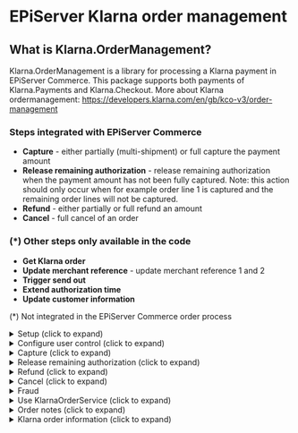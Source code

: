 EPiServer Klarna order management
=============

## What is Klarna.OrderManagement?

Klarna.OrderManagement is a library for processing a Klarna payment in EPiServer Commerce. This package supports both payments of Klarna.Payments and Klarna.Checkout. 
More about Klarna ordermanagement: https://developers.klarna.com/en/gb/kco-v3/order-management

### Steps integrated with EPiServer Commerce
- **Capture** - either partially (multi-shipment) or full capture the payment amount
- **Release remaining authorization** - release remaining authorization when the payment amount has not been fully captured. Note: this action should only occur when for example order line 1 is captured and the remaining order lines will not be captured.
- **Refund** - either partially or full refund an amount
- **Cancel** - full cancel of an order

### (*) Other steps only available in the code
- **Get Klarna order**
- **Update merchant reference** - update merchant reference 1 and 2
- **Trigger send out**
- **Extend authorization time**
- **Update customer information**

(*) Not integrated in the EPiServer Commerce order process

<details>
  <summary>Setup (click to expand)</summary>
Start by installing NuGet packages (use [NuGet](http://nuget.episerver.com/)):

    Install-Package Klarna.OrderManagement
    
For the Commerce Manager site run the following package:

    Install-Package Klarna.OrderManagement.CommerceManager

Both Klarna.Payments and Klarna.Checkout have reference to the Klarna.OrderManagement. It's more likely that one of those packages are installed.    
</details>

<details>
  <summary>Configure user control (click to expand)</summary>
  
Unfortunately a manual configuration needs to be done in the XML file to make sure that the KlarnaPaymentControl.ascx user control is loaded in Commerce Manager. See section Klarna order information to learn what kind of information this user control displays. Follow these steps to configure the user control:
- **Open file: /Apps/Order/Config/Views/Forms/PurchaseOrder-ObjectView.xml**
- **Add the KlarnaPaymentControl.ascx to the Placeholder_2 like this**
```
<Block id="payments" name="Payments">
	<Placeholder id="Placeholder_1">
		<Control id="PaymentsGrid" path="~/Apps/Order/Modules/RelatedEntityView.ascx">
			<Property name="RelatedClassName" value="Payment" />
			<Property name="RelatedToClassName" value="Order"/>
		</Control>
	</Placeholder>
	<Placeholder id="Placeholder_2">
    <Control id="PaymentsGrid2" path="~/KlarnaSummary/KlarnaPaymentControl.ascx"></Control>
	</Placeholder>
	<Placeholder id="Placeholder_3" />
	<Placeholder id="Placeholder_4" />
</Block>
```

Note: these steps need to be done each time Commerce Manager is updated. 
</details>

<details>
  <summary>Capture (click to expand)</summary>
Capturing payments is done by completing a shipment in Commerce Manager. Follow these steps to complete a shipment:
- Open the order in CM
- Go to Order details - 'Release shipment'
- Create pick list with the order
- Go to pick lists in CM and select your picklist
- Complete shipment for corresponding order
    - You can enter tracking number in the 'Complete Shipment' pop-up, this will be available as shipping information in Klarna
    - The 'OK' button triggers the payment gateway to do a capture, if capturing the payment succeeds the pop up will close. Otherwise you'll receive an error message in the pop up or, if there's something wrong with the payment there should be a new order note with exception information on the order.

![Capture payment](/docs/screenshots/capture-complete-shipment.PNG?raw=true)

Look at the [order notes section](#order-notes) for example order notes regarding captures.


####  Partial capture (click to expand)
Upon completing a shipment in a multi-shipment scenario, a partial capture will be done towards Klarna. The partial capture will capture the amount that has to be captured for that specific shipment. If all shipments are completed, the full order amount will have been captured.

![Partial capture](/docs/screenshots/capture-partial.PNG?raw=true)


#### Change Capture data
By default all capture data should be set automatically. However, similar to Klarna Payment sessions, it is possible to change capture data before it is sent to Klarna. In order to do so you can create an implementation of ``ICaptureBuilder`` and register it with StructureMap.
```csharp
public class DemoCaptureBuilder : ICaptureBuilder
{
    public CaptureData Build(CaptureData captureData, IOrderGroup orderGroup, IOrderForm returnOrderForm, IPayment payment)
    {
        // Here you can make changes to captureData if needed
        return captureData;
    }
}
```
</details>
<details>
  <summary>Release remaining authorization (click to expand)</summary>
In a multi-shipment scenario, each individual shipment can be completed or cancelled. For instance, an order with two shipments, one shipments was fullfilled and the other one was cancelled (partially completed). This means the remaining authorized amount at Klarna needs to be released.

![Order multi shipment](/docs/screenshots/order-multi-shipment.PNG?raw=true "Order multi shipment")

When the last shipment is handled, the payment gateway is called to release the remaining authorized amount at Klarna. The payments overview in the Payment tab contains an extra row for the release remaining authorization step. Also, a note is saved at the order to inform the user.

![Order release remaining authorization](/docs/screenshots/order-payment-releaseremainingauthorization.PNG?raw=true "Order release remaining authorization")
</details>
<details>
  <summary>Refund (click to expand)</summary>
To create a return in Commerce Manager the order must have the completed status. Follow these steps to create a return:
- Open the order in Commerce Manager
- Go to the Details tab
- Press the 'Create return' button
- New popup window is opened, add order lines, some comments and finally press 'Save'
![Order create return](/docs/screenshots/order-create-return.PNG?raw=true "Order create return")
- Got ot the Returns tab
- Press the 'Acknowledge Receipt Items' button
- To complete the return press the 'Complete button'

When the return is completed the payment gateway is called to create a refund at Klarna. In the Payments tab, an extra row for the payment refund (called Credit in Commerce Manager) has been added. Also, a note is added at the order.

![Order payments refund](/docs/screenshots/order-payments-refund.PNG?raw=true "Order payments refund")

#### Change Refund data
It is possible to change refund data before sending it to Klarna, similar to [changing capture data](#Change-Capture-data) it is possible to do so by creating an implemention of ```IRefundBuilder``` and registering it with StructureMap.
```csharp
public class DemoRefundBuilder : IRefundBuilder
{
    public Refund Build(Refund refund, IOrderGroup orderGroup, OrderForm returnOrderForm, IPayment payment)
    {
        // Here you can make changes to refund if needed
        return refund;
    }
}
```
</details>
<details>
  <summary>Cancel (click to expand)</summary>
Whenever an order is cancelled in Commerce Manager the payment gateway is called to also cancel the payment at Klarna.
An order in Commerce Manager can only be can cancelled when the items haven't been shipped yet. 
![Cancel order](/docs/screenshots/order-cancel.png?raw=true "Cancel order")

After the cancel button is pressed the payment gateway is called. The passed payment object contains the transaction type 'Void' which means the payment should be cancelled. This is also what happens at Klarna.
![Order payments void](/docs/screenshots/order-payments-void.PNG?raw=true "Order payments void")
</details>
<details>
  <summary>Fraud</summary>
Whenever an order is placed with Klarna, the billing and shipping address should not modified in Commerce Manager. If a merchant decides to change a customer's address after the order is placed, they are taking the fraud risk for the order, so it is best to avoid this scenario if possible.
</details>
<details>
  <summary>Use KlarnaOrderService (click to expand)</summary>
The IKlarnaOrderService interface contains some methods to work with Klarna payments. The following methods are used for integration in Commerce Manager: CancelOrder, CaptureOrder, Refund and ReleaseRemainingAuthorization.

```
    public interface IKlarnaOrderService
    {
        void CancelOrder(string orderId);

        void UpdateMerchantReferences(string orderId, string merchantReference1, string merchantReference2);

        CaptureData CaptureOrder(string orderId, int? amount, string description, IOrderGroup orderGroup, IOrderForm orderForm, IPayment payment);

        void Refund(string orderId, IOrderGroup orderGroup, OrderForm orderForm, IPayment payment);

        void ReleaseRemaininAuthorization(string orderId);

        void TriggerSendOut(string orderId, string captureId);

        OrderData GetOrder(string orderId);

        void ExtendAuthorizationTime(string orderId);

        void UpdateCustomerInformation(string orderId, UpdateCustomerDetails updateCustomerDetails);
    }
```
</details>
<details>
  <summary>Order notes (click to expand)</summary>
EPiServer uses order notes internally to show updates to users regarding the current order. For example, when a shipment was released or when a return was created. Order notes are also saved by the Klarna package to inform users about the Klarna payment process. 

![Order notes](/docs/screenshots/order-notes-complete.PNG?raw=true "Order notes")
</details>
<details>
  <summary>Klarna order information (click to expand)</summary>
Order notes and the payment overview can be used to gather information about the Klarna payment process. The Payments tab contains more information about the order (payment) at Klarna. By clicking on the 'Show all order information' link a complete JSON of the order object from Klarna is displayed. 

Note: this information is only displayed  when a Klarna payment is added to the order in Commerce Manager.

![Klarna order information](/docs/screenshots/order-klarna-information.PNG?raw=true "Klarna order information")
</details>
